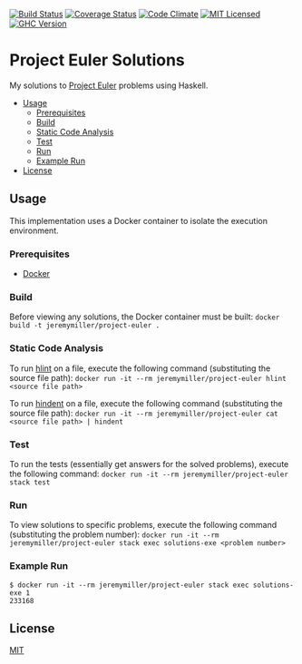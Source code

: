 [![Build Status](https://travis-ci.org/jeremy-miller/project-euler.svg?branch=master)](https://travis-ci.org/jeremy-miller/project-euler)
[![Coverage Status](https://coveralls.io/repos/github/jeremy-miller/project-euler/badge.svg?branch=master)](https://coveralls.io/github/jeremy-miller/project-euler?branch=master)
[![Code Climate](https://codeclimate.com/github/jeremy-miller/project-euler/badges/gpa.svg)](https://codeclimate.com/github/jeremy-miller/project-euler)
[![MIT Licensed](https://img.shields.io/badge/license-MIT-blue.svg)](https://raw.githubusercontent.com/hyperium/hyper/master/LICENSE)
[![GHC Version](https://img.shields.io/badge/GHC-8.0-blue.svg)]()

# Project Euler Solutions
My solutions to [Project Euler](https://projecteuler.net/archives) problems using Haskell.

- [Usage](#usage)
  - [Prerequisites](#prerequisites)
  - [Build](#build)
  - [Static Code Analysis](#static-code-analysis)
  - [Test](#test)
  - [Run](#run)
  - [Example Run](#example-run)
- [License](#license)

## Usage
This implementation uses a Docker container to isolate the execution environment.

### Prerequisites
- [Docker](https://docs.docker.com/engine/installation/)

### Build
Before viewing any solutions, the Docker container must be built: ```docker build -t jeremymiller/project-euler .```

### Static Code Analysis
To run [hlint](https://github.com/ndmitchell/hlint#installing-and-running-hlint) on a file, execute the following command (substituting the source file path):
```docker run -it --rm jeremymiller/project-euler hlint <source file path>```

To run [hindent](https://github.com/commercialhaskell/hindent) on a file, execute the following command (substituting the source file path):
```docker run -it --rm jeremymiller/project-euler cat <source file path> | hindent```

### Test
To run the tests (essentially get answers for the solved problems), execute the following command:
```docker run -it --rm jeremymiller/project-euler stack test```

### Run
To view solutions to specific problems, execute the following command (substituting the problem number):
```docker run -it --rm jeremymiller/project-euler stack exec solutions-exe <problem number>```

### Example Run
```
$ docker run -it --rm jeremymiller/project-euler stack exec solutions-exe 1
233168
```

## License
[MIT](https://github.com/jeremy-miller/project-euler/blob/master/LICENSE)
